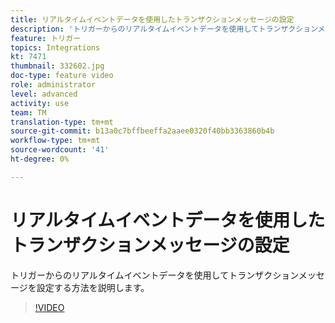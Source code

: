 ```yaml
---
title: リアルタイムイベントデータを使用したトランザクションメッセージの設定
description: 'トリガーからのリアルタイムイベントデータを使用してトランザクションメッセージを設定する方法を説明します。 '
feature: トリガー
topics: Integrations
kt: 7471
thumbnail: 332602.jpg
doc-type: feature video
role: administrator
level: advanced
activity: use
team: TM
translation-type: tm+mt
source-git-commit: b13a0c7bffbeeffa2aaee0320f40bb3363860b4b
workflow-type: tm+mt
source-wordcount: '41'
ht-degree: 0%

---
```



# リアルタイムイベントデータを使用したトランザクションメッセージの設定

トリガーからのリアルタイムイベントデータを使用してトランザクションメッセージを設定する方法を説明します。

>[!VIDEO](https://video.tv.adobe.com/v/332602?quality=12)
